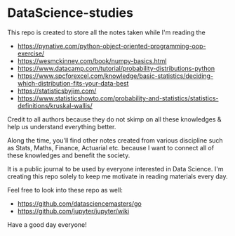 # DataScience-studies
This repo is created to store all the notes taken while I'm reading the 

* https://pynative.com/python-object-oriented-programming-oop-exercise/
* https://wesmckinney.com/book/numpy-basics.html 
* https://www.datacamp.com/tutorial/probability-distributions-python
* https://www.spcforexcel.com/knowledge/basic-statistics/deciding-which-distribution-fits-your-data-best
* https://statisticsbyjim.com/
* https://www.statisticshowto.com/probability-and-statistics/statistics-definitions/kruskal-wallis/

Credit to all authors because they do not skimp on all these knowledges & help us understand everything better.

Along the time, you'll find other notes created from various discipline such as Stats, Maths, Finance, Actuarial etc. because I want to connect all of these knowledges and benefit the society.

It is a public journal to be used by everyone interested in Data Science. I'm creating this repo solely to keep me motivate in reading materials every day.

Feel free to look into these repo as well:
* https://github.com/datasciencemasters/go
* https://github.com/jupyter/jupyter/wiki

Have a good day everyone!
